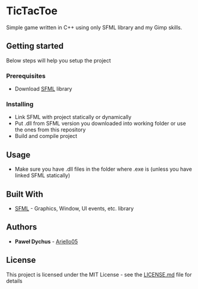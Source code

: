 # TicTacToe

Simple game written in C++ using only SFML library and my Gimp skills.

## Getting started
Below steps will help you setup the project

### Prerequisites

* Download [SFML](https://www.sfml-dev.org/) library


### Installing

* Link SFML with project statically or dynamically
* Put .dll from SFML version you downloaded into working folder or use the ones from this repository 
* Build and compile project

## Usage

* Make sure you have .dll files in the folder where .exe is (unless you have linked SFML statically) 

## Built With

* [SFML](https://www.sfml-dev.org/) - Graphics, Window, UI events, etc. library

## Authors

* **Paweł Dychus** - [Ariello05](https://github.com/Ariello05)

## License

This project is licensed under the MIT License - see the [LICENSE.md](LICENSE.md) file for details
